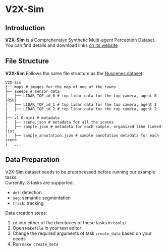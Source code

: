 # V2X-Sim

## Introduction
**V2X-Sim** is a Comprehensive Synthetic Multi-agent Perception Dataset.  
You can find details and download links [on its website](https://ai4ce.github.io/V2X-Sim/index.html)  

## File Structure
**V2X-Sim** Follows the same file structure as the [Nuscenes dataset](https://www.nuscenes.org/).
```
V2X-Sim
├── maps # images for the map of one of the towns
├── sweeps # sensor data
|   ├── LIDAR_TOP_id_0 # top lidar data for the top camera, agent 0 (RSU)
|   ├── LIDAR_TOP_id_1 # top lidar data for the top camera, agent 1
|   ├── LIDAR_TOP_id_2 # top lidar data for the top camera, agent 2
|   ...
├── v1.0-mini # metadata
|   ├── scene.json # metadata for all the scenes
|   ├── sample.json # metadata for each sample, organized like linked-list
|   ├── sample_annotation.json # sample annotation metadata for each scene
|   ...
```  

## Data Preparation
V2X-Sim dataset needs to be preprocessed before running our example tasks.  
Currently, 3 tasks are supported:   

- `det`: detection 
- `seg`: semantic segmentation
- `track`: tracking


Data creation steps:  

1. `cd` into either of the directories of these tasks in `tools/`
2. Open `Makefile` in your text editor
3. Change the required arguments of task `create_data` based on your needs
4. Run `make create_data`